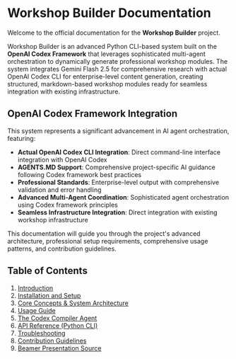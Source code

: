 # Workshop Builder Documentation

Welcome to the official documentation for the **Workshop Builder** project.

Workshop Builder is an advanced Python CLI-based system built on the **OpenAI Codex Framework** that leverages sophisticated multi-agent orchestration to dynamically generate professional workshop modules. The system integrates Gemini Flash 2.5 for comprehensive research with actual OpenAI Codex CLI for enterprise-level content generation, creating structured, markdown-based workshop modules ready for seamless integration with existing infrastructure.

## OpenAI Codex Framework Integration

This system represents a significant advancement in AI agent orchestration, featuring:

- **Actual OpenAI Codex CLI Integration**: Direct command-line interface integration with OpenAI Codex
- **AGENTS.MD Support**: Comprehensive project-specific AI guidance following Codex framework best practices
- **Professional Standards**: Enterprise-level output with comprehensive validation and error handling
- **Advanced Multi-Agent Coordination**: Sophisticated agent orchestration using Codex framework principles
- **Seamless Infrastructure Integration**: Direct integration with existing workshop infrastructure

This documentation will guide you through the project's advanced architecture, professional setup requirements, comprehensive usage patterns, and contribution guidelines.

## Table of Contents

1.  [Introduction](./01_introduction.md)
2.  [Installation and Setup](./02_installation_setup.md)
3.  [Core Concepts & System Architecture](./03_core_concepts_architecture.md)
4.  [Usage Guide](./04_usage_guide.md)
5.  [The Codex Compiler Agent](./05_codex_compiler_agent.md)
6.  [API Reference (Python CLI)](./06_api_reference.md)
7.  [Troubleshooting](./07_troubleshooting.md)
8.  [Contribution Guidelines](./08_contribution_guidelines.md)
9.  [Beamer Presentation Source](./beemer/README.md)